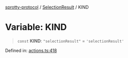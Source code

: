 
[sprotty-protocol](../globals) / [SelectionResult](../Namespace.SelectionResult) / KIND

# Variable: KIND

> `const` **KIND**: `"selectionResult"` = `'selectionResult'`

Defined in: [actions.ts:418](https://github.com/eclipse-sprotty/sprotty/blob/f9b2433481cc27a1ac0c92d525a92039ae7f6c76/packages/sprotty-protocol/src/actions.ts#L418)

